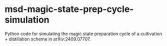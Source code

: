 # msd-magic-state-prep-cycle-simulation
Python code for simulating the magic state preparation cycle of a cultivation + distillation scheme in arXiv:2409.07707.
